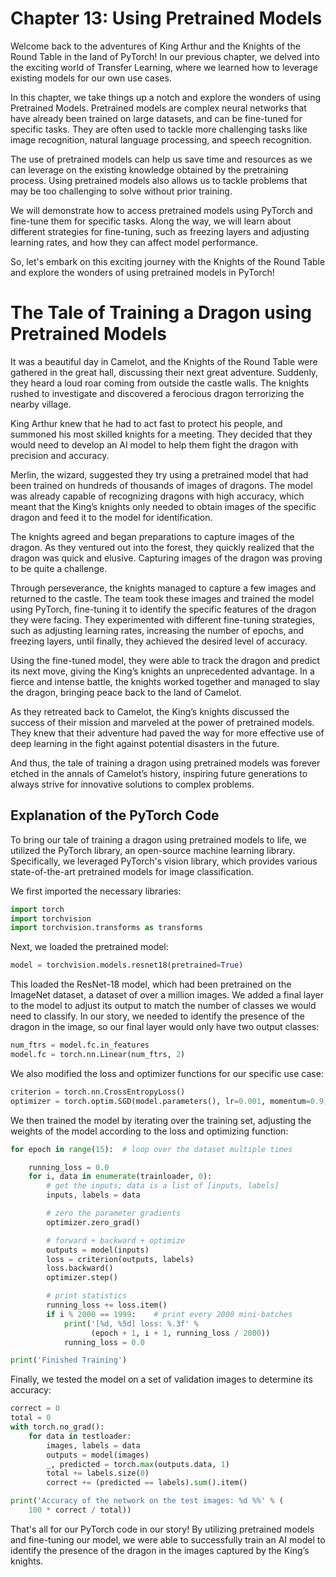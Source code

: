 # Chapter 13: Using Pretrained Models

Welcome back to the adventures of King Arthur and the Knights of the Round Table in the land of PyTorch! In our previous chapter, we delved into the exciting world of Transfer Learning, where we learned how to leverage existing models for our own use cases.

In this chapter, we take things up a notch and explore the wonders of using Pretrained Models. Pretrained models are complex neural networks that have already been trained on large datasets, and can be fine-tuned for specific tasks. They are often used to tackle more challenging tasks like image recognition, natural language processing, and speech recognition.

The use of pretrained models can help us save time and resources as we can leverage on the existing knowledge obtained by the pretraining process. Using pretrained models also allows us to tackle problems that may be too challenging to solve without prior training.

We will demonstrate how to access pretrained models using PyTorch and fine-tune them for specific tasks. Along the way, we will learn about different strategies for fine-tuning, such as freezing layers and adjusting learning rates, and how they can affect model performance.

So, let's embark on this exciting journey with the Knights of the Round Table and explore the wonders of using pretrained models in PyTorch!
# The Tale of Training a Dragon using Pretrained Models


It was a beautiful day in Camelot, and the Knights of the Round Table were gathered in the great hall, discussing their next great adventure. Suddenly, they heard a loud roar coming from outside the castle walls. The knights rushed to investigate and discovered a ferocious dragon terrorizing the nearby village.

King Arthur knew that he had to act fast to protect his people, and summoned his most skilled knights for a meeting. They decided that they would need to develop an AI model to help them fight the dragon with precision and accuracy.

Merlin, the wizard, suggested they try using a pretrained model that had been trained on hundreds of thousands of images of dragons. The model was already capable of recognizing dragons with high accuracy, which meant that the King’s knights only needed to obtain images of the specific dragon and feed it to the model for identification.

The knights agreed and began preparations to capture images of the dragon. As they ventured out into the forest, they quickly realized that the dragon was quick and elusive. Capturing images of the dragon was proving to be quite a challenge.

Through perseverance, the knights managed to capture a few images and returned to the castle. The team took these images and trained the model using PyTorch, fine-tuning it to identify the specific features of the dragon they were facing. They experimented with different fine-tuning strategies, such as adjusting learning rates, increasing the number of epochs, and freezing layers, until finally, they achieved the desired level of accuracy.

Using the fine-tuned model, they were able to track the dragon and predict its next move, giving the King’s knights an unprecedented advantage. In a fierce and intense battle, the knights worked together and managed to slay the dragon, bringing peace back to the land of Camelot.

As they retreated back to Camelot, the King’s knights discussed the success of their mission and marveled at the power of pretrained models. They knew that their adventure had paved the way for more effective use of deep learning in the fight against potential disasters in the future.

And thus, the tale of training a dragon using pretrained models was forever etched in the annals of Camelot’s history, inspiring future generations to always strive for innovative solutions to complex problems.
## Explanation of the PyTorch Code

To bring our tale of training a dragon using pretrained models to life, we utilized the PyTorch library, an open-source machine learning library. Specifically, we leveraged PyTorch's vision library, which provides various state-of-the-art pretrained models for image classification.

We first imported the necessary libraries:

```python
import torch
import torchvision
import torchvision.transforms as transforms
```

Next, we loaded the pretrained model:

```python
model = torchvision.models.resnet18(pretrained=True)
```

This loaded the ResNet-18 model, which had been pretrained on the ImageNet dataset, a dataset of over a million images. We added a final layer to the model to adjust its output to match the number of classes we would need to classify. In our story, we needed to identify the presence of the dragon in the image, so our final layer would only have two output classes:

```python
num_ftrs = model.fc.in_features
model.fc = torch.nn.Linear(num_ftrs, 2)
```

We also modified the loss and optimizer functions for our specific use case:

```python
criterion = torch.nn.CrossEntropyLoss()
optimizer = torch.optim.SGD(model.parameters(), lr=0.001, momentum=0.9)
```

We then trained the model by iterating over the training set, adjusting the weights of the model according to the loss and optimizing function:

```python
for epoch in range(15):  # loop over the dataset multiple times

    running_loss = 0.0
    for i, data in enumerate(trainloader, 0):
        # get the inputs; data is a list of [inputs, labels]
        inputs, labels = data

        # zero the parameter gradients
        optimizer.zero_grad()

        # forward + backward + optimize
        outputs = model(inputs)
        loss = criterion(outputs, labels)
        loss.backward()
        optimizer.step()

        # print statistics
        running_loss += loss.item()
        if i % 2000 == 1999:    # print every 2000 mini-batches
            print('[%d, %5d] loss: %.3f' %
                  (epoch + 1, i + 1, running_loss / 2000))
            running_loss = 0.0

print('Finished Training')
```

Finally, we tested the model on a set of validation images to determine its accuracy:

```python
correct = 0
total = 0
with torch.no_grad():
    for data in testloader:
        images, labels = data
        outputs = model(images)
        _, predicted = torch.max(outputs.data, 1)
        total += labels.size(0)
        correct += (predicted == labels).sum().item()

print('Accuracy of the network on the test images: %d %%' % (
    100 * correct / total))
```

That's all for our PyTorch code in our story! By utilizing pretrained models and fine-tuning our model, we were able to successfully train an AI model to identify the presence of the dragon in the images captured by the King’s knights.